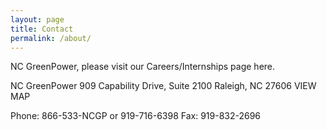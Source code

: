```yaml
---
layout: page
title: Contact
permalink: /about/
---
```


NC GreenPower, please visit our Careers/Internships page here.

NC GreenPower
909 Capability Drive, Suite 2100
Raleigh, NC 27606
VIEW MAP

Phone: 866-533-NCGP or 919-716-6398
Fax: 919-832-2696


[jekyll-organization]: https://github.com/jekyll
